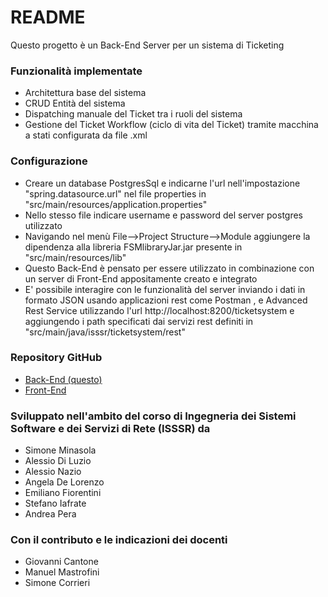 # README #

Questo progetto è un Back-End Server per un sistema di Ticketing

### Funzionalità implementate ###

* Architettura base del sistema 
* CRUD Entità del sistema
* Dispatching manuale del Ticket tra i ruoli del sistema
* Gestione del Ticket Workflow (ciclo di vita del Ticket) tramite macchina a stati configurata da file .xml


### Configurazione ###

* Creare un database PostgresSql e indicarne l'url nell'impostazione "spring.datasource.url"
nel file properties in "src/main/resources/application.properties"
* Nello stesso file indicare username e password del server postgres utilizzato
* Navigando nel menù File-->Project Structure-->Module aggiungere la dipendenza alla libreria FSMlibraryJar.jar presente in
"src/main/resources/lib"
* Questo Back-End è pensato per essere utilizzato in combinazione con  un server di Front-End appositamente creato e integrato
* E' possibile interagire con le funzionalità del server inviando i dati in formato JSON usando applicazioni rest come Postman , e Advanced Rest Service
utilizzando l'url http://localhost:8200/ticketsystem e aggiungendo i path specificati dai servizi rest definiti in 
"src/main/java/isssr/ticketsystem/rest"

### Repository GitHub ###

* [Back-End (questo)](https://github.com/UniversityProject-TorVergata/TicketSystem.git)
* [Front-End](https://github.com/UniversityProject-TorVergata/Ticketsystem-FE.git)

### Sviluppato nell'ambito del corso di Ingegneria dei Sistemi Software e dei Servizi di Rete (ISSSR) da ###

* Simone Minasola
* Alessio Di Luzio
* Alessio Nazio
* Angela De Lorenzo
* Emiliano Fiorentini
* Stefano Iafrate
* Andrea Pera

### Con il contributo e le indicazioni dei docenti ###

* Giovanni Cantone
* Manuel Mastrofini
* Simone Corrieri 